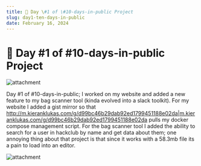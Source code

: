 ```yaml
---
title: 🚢 Day \#1 of \#10-days-in-public Project
slug: day1-ten-days-in-public
date: February 16, 2024
---
```


# 🚢 Day #1 of #10-days-in-public Project

![attachment](https://scrapbook-into-the-redwoods.s3.amazonaws.com/84265ac8-9699-465b-8185-e180faca9f6e-33345.png)

Day #1 of #10-days-in-public; I worked on my website and added a new feature to my bag scanner tool (kinda evolved into a slack toolkit). For my website I added a gist mirror so that <http://m.kieranklukas.com/g/d99bc46b29dab92ed1799451188e02da|m.kieranklukas.com/g/d99bc46b29dab92ed1799451188e02da> pulls my docker compose management script. For the bag scanner tool I added the ability to search for a user in hackclub by name and get data about them; one annoying thing about that project is that since it works with a 58.3mb file its a pain to load into an editor.

![attachment](https://scrapbook-into-the-redwoods.s3.amazonaws.com/7b3ca6bb-f4cc-4220-aba6-b88480ec098b-image.png)